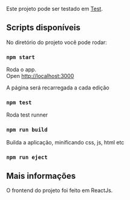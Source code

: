 Este projeto pode ser testado em [Test](https://app.netlify.com/sites/vigilant-bhabha-af6417/overview).

## Scripts disponíveis

No diretório do projeto você pode rodar: 

### `npm start`

Roda o app.<br />
Open [http://localhost:3000](http://localhost:3000) 

A página será recarregada a cada edição

### `npm test`

Roda test runner

### `npm run build`

Builda a aplicação, minificando css, js, html etc

### `npm run eject`


## Mais informações
O frontend do projeto foi feito em ReactJs.


